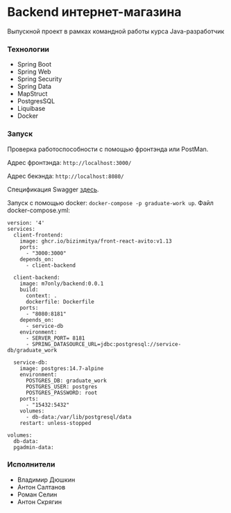 # Backend интернет-магазина

Выпускной проект в рамках командной работы курса Java-разработчик

### Технологии

* Spring Boot
* Spring Web
* Spring Security
* Spring Data
* MapStruct
* PostgresSQL
* Liquibase
* Docker

### Запуск

Проверка работоспособности с помощью фронтэнда или PostMan.

Адрес фронтэнда: `http://localhost:3000/`

Адрес бекэнда: `http://localhost:8080/`

Спецификация Swagger [здесь](https://github.com/BizinMitya/front-react-avito/blob/v1.13/openapi.yaml).

Запуск с помощью docker: `docker-compose -p graduate-work up`. Файл docker-compose.yml:

```
version: '4'
services:
  client-frontend:
    image: ghcr.io/bizinmitya/front-react-avito:v1.13
    ports:
      - "3000:3000"
    depends_on:
      - client-backend

  client-backend:
    image: m7only/backend:0.0.1
    build:
      context: .
      dockerfile: Dockerfile
    ports:
      - "8080:8181"
    depends_on:
      - service-db
    environment:
      - SERVER_PORT= 8181
      - SPRING_DATASOURCE_URL=jdbc:postgresql://service-db/graduate_work

  service-db:
    image: postgres:14.7-alpine
    environment:
      POSTGRES_DB: graduate_work
      POSTGRES_USER: postgres
      POSTGRES_PASSWORD: root
    ports:
      - "15432:5432"
    volumes:
      - db-data:/var/lib/postgresql/data
    restart: unless-stopped

volumes:
  db-data:
  pgadmin-data:
```

### Исполнители

* Владимир Дюшкин
* Антон Салтанов
* Роман Селин
* Антон Скрягин

